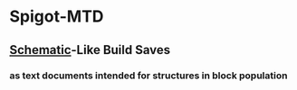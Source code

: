 # Spigot-MTD
## [Schematic](https://www.curseforge.com/minecraft/mc-mods/worldedit)-Like Build Saves
### as text documents intended for structures in block population
